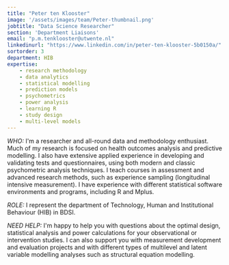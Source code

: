 ```yaml
---
title: "Peter ten Klooster"
image: '/assets/images/team/Peter-thumbnail.png'
jobtitle: "Data Science Researcher"
section: 'Department Liaisons'
email: "p.m.tenklooster@utwente.nl"
linkedinurl: "https://www.linkedin.com/in/peter-ten-klooster-5b0150a/"
sortorder: 3
department: HIB
expertise:
    - research methodology
    - data analytics
    - statistical modelling
    - prediction models
    - psychometrics
    - power analysis
    - learning R
    - study design
    - multi-level models
---
```


*WHO:* I'm a researcher and all-round data and methodology enthusiast. Much of my research is focused on health outcomes analysis and predictive modelling. I also have extensive applied experience in developing and validating tests and questionnaires, using both modern and classic psychometric analysis techniques. I teach courses in assessment and advanced research methods, such as experience sampling (longitudinal intensive measurement). I have experience with different statistical software environments and programs, including R and Mplus.

*ROLE:* I represent the department of Technology, Human and Institutional Behaviour (HIB) in BDSI.

*NEED HELP:* I'm happy to help you with questions about the optimal design, statistical analysis and power calculations for your observational or intervention studies. I can also support you with measurement development and evaluation projects and with different types of multilevel and latent variable modelling analyses such as structural equation modelling. 
